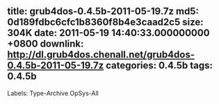 title: grub4dos-0.4.5b-2011-05-19.7z
md5: 0d189fdbc6cfc1b8360f8b4e3caad2c5
size: 304K
date: 2011-05-19 14:40:33.000000000 +0800
downlink: http://dl.grub4dos.chenall.net/grub4dos-0.4.5b-2011-05-19.7z
categories: 0.4.5b
tags: 0.4.5b
---

Labels: 
 Type-Archive
 OpSys-All